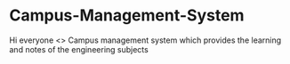 # Campus-Management-System
Hi everyone
<> Campus management system which provides the learning and notes of the engineering subjects
